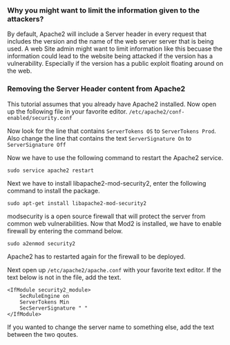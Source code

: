 ### Why you might want to limit the information given to the attackers?
By default, Apache2 will include a Server header in every request that includes the version and the name of the web server server that is being used.
A web Site admin might want to limit information like this becuase the information could lead to the website
being attacked if the version has a vulnerability. Especially if the version has a public exploit floating around on the web. 

### Removing the Server Header content from Apache2
This tutorial assumes that you already have Apache2 installed. Now open up the following file in your favorite editor.
`/etc/apache2/conf-enabled/security.conf`

Now look for the line that contains `ServerTokens OS` to `ServerTokens Prod`. Also change the line that contains 
the text `ServerSignature On` to `ServerSignature Off`

Now we have to use the following command to restart the Apache2 service.
```
sudo service apache2 restart
```

Next we have to install libapache2-mod-security2, enter the following command to install the package.
```
sudo apt-get install libapache2-mod-security2
```
modsecurity is a open source firewall that will protect the server from common web vulnerabilities. 
Now that Mod2 is installed, we have to enable firewall by entering the command below. 
```
sudo a2enmod security2
```

Apache2 has to restarted again for the firewall to be deployed. 

Next open up `/etc/apache2/apache.conf` with your favorite text editor. If the text below is not in the file, add the text.

```
<IfModule security2_module>
    SecRuleEngine on
    ServerTokens Min
    SecServerSignature " "
</IfModule> 
```
If you wanted to change the server name to something else, add the text between the two qoutes. 
<a href="https://i.imgur.com/NdrKKrc.png">
